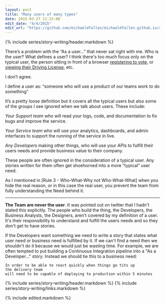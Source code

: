 ```yaml
---
layout: post
title: "Many users of many types"
date: 2015-03-27 11:23:00
edit_date: "4/4/2015"
edit_url: "https://github.com/michaeldfallen/michaeldfallen.github.io/commits/master/_posts/2015-03-27-story-writing-many-users.markdown"
---
```


{% include series/story-writing/header.markdown %}

There’s a problem with the “As a user...” that never sat right with me. Who is
the user? What defines a user? I think there's too much focus only on the typical
user, the person sitting in front of a browser [registering to vote], or
[viewing their Driving License], etc.

I don’t agree.

I define a user as: “someone who will use a product of our teams work to do
something”

It’s a pretty loose definition but it covers all the typical users but also some
of the groups I see ignored when we talk about users. These include:

*Your Support team* who will read your logs, code, and documentation to fix bugs
and improve the service.

*Your Service team* who will use your analytics, dashboards, and admin
interfaces to support the running of the service in live.

*Any Developers* making other things, who will use your APIs to fulfill their
users needs and provide business value to their company.

These people are often ignored in the consideration of a typical user. Any
stories written for them often get shoehorned into a more “typical” user need.

As I mentioned in [Rule 3 - Who-What-Why not Who-What-What] when you hide the
real reason, or in this case the real user, you prevent the team from fully
understanding the Need behind it.

------------------

**The Team are never the user**. It was pointed out on twitter that I hadn't
stated this explicitly. The people who build the thing, the Developers, the
Business Analysts, the Designers, aren't covered by my definition of a user.
It's their responsibility to understand and fulfill the users needs and so they
don't get to have stories.

If the Developers want something we need to write a story that states what user
need or business need is fulfilled by it. If we can't find a need then we
shouldn't do it because we would just be wasting time. For example, we are often
tempted to put building a Continuous Integration pipeline into a
"As a Developer..." story. Instead we should tie this to a business need:

    In order to be able to react quickly when things go tits up
    the delivery team
    will need to be capable of deploying to production within 5 minutes

{% include series/story-writing/header.markdown %}
{% include series/story-writing/links.markdown %}

{% include edited.markdown %}

[registering to vote]:https://gov.uk/performance/register-to-vote
[viewing their Driving License]:https://www.gov.uk/transformation/exemplars/driving-record.html

